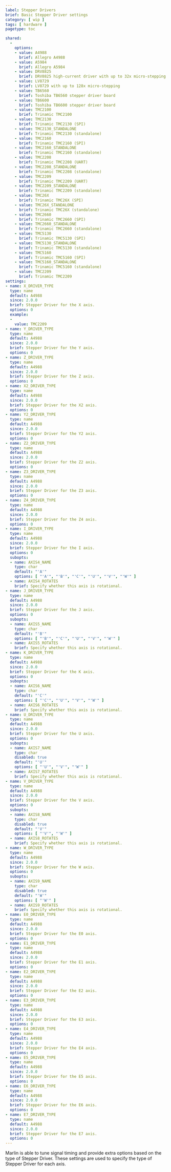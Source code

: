 ```yaml
---
label: Stepper Drivers
brief: Basic Stepper Driver settings
category: [ wip ]
tags: [ hardware ]
pagetype: toc

shared:
  -
    options:
    - value: A4988
      brief: Allegro A4988
    - value: A5984
      brief: Allegro A5984
    - value: DRV8825
      brief: DRV8825 high-current driver with up to 32x micro-stepping
    - value: LV8729
      brief: LV8729 with up to 128x micro-stepping
    - value: TB6560
      brief: Toshiba TB6560 stepper driver board
    - value: TB6600
      brief: Toshiba TB6600 stepper driver board
    - value: TMC2100
      brief: Trinamic TMC2100
    - value: TMC2130
      brief: Trinamic TMC2130 (SPI)
    - value: TMC2130_STANDALONE
      brief: Trinamic TMC2130 (standalone)
    - value: TMC2160
      brief: Trinamic TMC2160 (SPI)
    - value: TMC2160_STANDALONE
      brief: Trinamic TMC2160 (standalone)
    - value: TMC2208
      brief: Trinamic TMC2208 (UART)
    - value: TMC2208_STANDALONE
      brief: Trinamic TMC2208 (standalone)
    - value: TMC2209
      brief: Trinamic TMC2209 (UART)
    - value: TMC2209_STANDALONE
      brief: Trinamic TMC2209 (standalone)
    - value: TMC26X
      brief: Trinamic TMC26X (SPI)
    - value: TMC26X_STANDALONE
      brief: Trinamic TMC26X (standalone)
    - value: TMC2660
      brief: Trinamic TMC2660 (SPI)
    - value: TMC2660_STANDALONE
      brief: Trinamic TMC2660 (standalone)
    - value: TMC5130
      brief: Trinamic TMC5130 (SPI)
    - value: TMC5130_STANDALONE
      brief: Trinamic TMC5130 (standalone)
    - value: TMC5160
      brief: Trinamic TMC5160 (SPI)
    - value: TMC5160_STANDALONE
      brief: Trinamic TMC5160 (standalone)
    - value: TMC2209
      brief: Trinamic TMC2209
settings:
- name: X_DRIVER_TYPE
  type: name
  default: A4988
  since: 2.0.0
  brief: Stepper Driver for the X axis.
  options: 0
  example:
  -
    value: TMC2209
- name: Y_DRIVER_TYPE
  type: name
  default: A4988
  since: 2.0.0
  brief: Stepper Driver for the Y axis.
  options: 0
- name: Z_DRIVER_TYPE
  type: name
  default: A4988
  since: 2.0.0
  brief: Stepper Driver for the Z axis.
  options: 0
- name: X2_DRIVER_TYPE
  type: name
  default: A4988
  since: 2.0.0
  brief: Stepper Driver for the X2 axis.
  options: 0
- name: Y2_DRIVER_TYPE
  type: name
  default: A4988
  since: 2.0.0
  brief: Stepper Driver for the Y2 axis.
  options: 0
- name: Z2_DRIVER_TYPE
  type: name
  default: A4988
  since: 2.0.0
  brief: Stepper Driver for the Z2 axis.
  options: 0
- name: Z3_DRIVER_TYPE
  type: name
  default: A4988
  since: 2.0.0
  brief: Stepper Driver for the Z3 axis.
  options: 0
- name: Z4_DRIVER_TYPE
  type: name
  default: A4988
  since: 2.0.0
  brief: Stepper Driver for the Z4 axis.
  options: 0
- name: I_DRIVER_TYPE
  type: name
  default: A4988
  since: 2.0.0
  brief: Stepper Driver for the I axis.
  options: 0
  subopts:
  - name: AXIS4_NAME
    type: char
    default: "'A'"
    options: [ "'A'", "'B'", "'C'", "'U'", "'V'", "'W'" ]
  - name: AXIS4_ROTATES
    brief: Specify whether this axis is rotational.
- name: J_DRIVER_TYPE
  type: name
  default: A4988
  since: 2.0.0
  brief: Stepper Driver for the J axis.
  options: 0
  subopts:
  - name: AXIS5_NAME
    type: char
    default: "'B'"
    options: [ "'B'", "'C'", "'U'", "'V'", "'W'" ]
  - name: AXIS5_ROTATES
    brief: Specify whether this axis is rotational.
- name: K_DRIVER_TYPE
  type: name
  default: A4988
  since: 2.0.0
  brief: Stepper Driver for the K axis.
  options: 0
  subopts:
  - name: AXIS6_NAME
    type: char
    default: "'C'"
    options: [ "'C'", "'U'", "'V'", "'W'" ]
  - name: AXIS6_ROTATES
    brief: Specify whether this axis is rotational.
- name: U_DRIVER_TYPE
  type: name
  default: A4988
  since: 2.0.0
  brief: Stepper Driver for the U axis.
  options: 0
  subopts:
  - name: AXIS7_NAME
    type: char
    disabled: true
    default: "'U'"
    options: [ "'U'", "'V'", "'W'" ]
  - name: AXIS7_ROTATES
    brief: Specify whether this axis is rotational.
- name: V_DRIVER_TYPE
  type: name
  default: A4988
  since: 2.0.0
  brief: Stepper Driver for the V axis.
  options: 0
  subopts:
  - name: AXIS8_NAME
    type: char
    disabled: true
    default: "'V'"
    options: [ "'V'", "'W'" ]
  - name: AXIS8_ROTATES
    brief: Specify whether this axis is rotational.
- name: W_DRIVER_TYPE
  type: name
  default: A4988
  since: 2.0.0
  brief: Stepper Driver for the W axis.
  options: 0
  subopts:
  - name: AXIS9_NAME
    type: char
    disabled: true
    default: "'W'"
    options: [ "'W'" ]
  - name: AXIS9_ROTATES
    brief: Specify whether this axis is rotational.
- name: E0_DRIVER_TYPE
  type: name
  default: A4988
  since: 2.0.0
  brief: Stepper Driver for the E0 axis.
  options: 0
- name: E1_DRIVER_TYPE
  type: name
  default: A4988
  since: 2.0.0
  brief: Stepper Driver for the E1 axis.
  options: 0
- name: E2_DRIVER_TYPE
  type: name
  default: A4988
  since: 2.0.0
  brief: Stepper Driver for the E2 axis.
  options: 0
- name: E3_DRIVER_TYPE
  type: name
  default: A4988
  since: 2.0.0
  brief: Stepper Driver for the E3 axis.
  options: 0
- name: E4_DRIVER_TYPE
  type: name
  default: A4988
  since: 2.0.0
  brief: Stepper Driver for the E4 axis.
  options: 0
- name: E5_DRIVER_TYPE
  type: name
  default: A4988
  since: 2.0.0
  brief: Stepper Driver for the E5 axis.
  options: 0
- name: E6_DRIVER_TYPE
  type: name
  default: A4988
  since: 2.0.0
  brief: Stepper Driver for the E6 axis.
  options: 0
- name: E7_DRIVER_TYPE
  type: name
  default: A4988
  since: 2.0.0
  brief: Stepper Driver for the E7 axis.
  options: 0
---
```

Marlin is able to tune signal timing and provide extra options based on the type of Stepper Driver. These settings are used to specify the type of Stepper Driver for each axis.